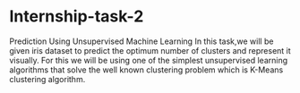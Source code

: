 # Internship-task-2
Prediction Using Unsupervised Machine Learning
In this task,we will be given iris dataset to predict the optimum number of clusters and represent it visually.
For this we will be using one of the simplest unsupervised learning algorithms that solve the well known clustering problem which is K-Means clustering algorithm.
